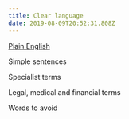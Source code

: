 ```yaml
---
title: Clear language
date: 2019-08-09T20:52:31.808Z
---
```

[Plain English](/plain-english)

Simple sentences

Specialist terms

Legal, medical and financial terms

Words to avoid
